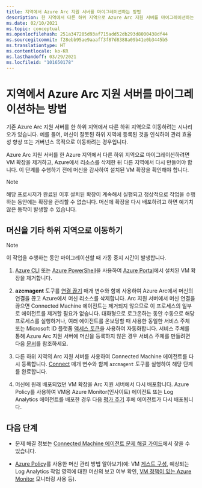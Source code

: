 ```yaml
---
title: 지역에서 Azure Arc 지원 서버를 마이그레이션하는 방법
description: 한 지역에서 다른 하위 지역으로 Azure Arc 지원 서버를 마이그레이션하는 방법 알아보기.
ms.date: 02/10/2021
ms.topic: conceptual
ms.openlocfilehash: 251a347205d93af715add52db293d8000438df44
ms.sourcegitcommit: f28ebb95ae9aaaff3f87d8388a09b41e0b3445b5
ms.translationtype: HT
ms.contentlocale: ko-KR
ms.lasthandoff: 03/29/2021
ms.locfileid: "101650178"
---
```

# <a name="how-to-migrate-azure-arc-enabled-servers-across-regions"></a>지역에서 Azure Arc 지원 서버를 마이그레이션하는 방법

기존 Azure Arc 지원 서버를 한 하위 지역에서 다른 하위 지역으로 이동하려는 시나리오가 있습니다. 예를 들어, 머신이 잘못된 하위 지역에 등록된 것을 인식하여 관리 효율성 향상 또는 거버넌스 목적으로 이동하려는 경우입니다.

Azure Arc 지원 서버를 한 Azure 지역에서 다른 하위 지역으로 마이그레이션하려면 VM 확장을 제거하고, Azure에서 리소스를 삭제한 뒤 다른 지역에서 다시 만들어야 합니다. 이 단계를 수행하기 전에 머신을 감사하여 설치된 VM 확장을 확인해야 합니다.

> [!NOTE]
> 해당 프로시저가 완료된 이후 설치된 확장이 계속해서 실행되고 정상적으로 작업을 수행하는 동안에는 확장을 관리할 수 없습니다. 머신에 확장을 다시 배포하려고 하면 예기치 않은 동작이 발생할 수 있습니다.

## <a name="move-machine-to-other-region"></a>머신을 기타 하위 지역으로 이동하기

> [!NOTE]
> 이 작업을 수행하는 동안 마이그레이션할 때 가동 중지 시간이 발생합니다.

1. [Azure CLI](manage-vm-extensions-cli.md#remove-an-installed-extension) 또는 [Azure PowerShell](manage-vm-extensions-powershell.md#remove-an-installed-extension)을 사용하여 [Azure Portal](manage-vm-extensions-portal.md#uninstall-extension)에서 설치된 VM 확장을 제거합니다.

2. **azcmagent** 도구를 [연결 끊기](manage-agent.md#disconnect) 매개 변수와 함께 사용하여 Azure Arc에서 머신의 연결을 끊고 Azure에서 머신 리소스를 삭제합니다. Arc 지원 서버에서 머신 연결을 끊으면 Connected Machine 에이전트는 제거되지 않으므로 이 프로세스의 일부로 에이전트를 제거할 필요가 없습니다. 대화형으로 로그온하는 동안 수동으로 해당 프로세스를 실행하거나, 여러 에이전트를 온보딩할 때 사용한 동일한 서비스 주체 또는 Microsoft ID 플랫폼 [액세스 토큰](../../active-directory/develop/access-tokens.md)을 사용하여 자동화합니다. 서비스 주체를 통해 Azure Arc 지원 서버에 머신을 등록하지 않은 경우 서비스 주체를 만들려면 다음 [문서](onboard-service-principal.md#create-a-service-principal-for-onboarding-at-scale)를 참조하세요.

3. 다른 하위 지역의 Arc 지원 서버를 사용하여 Connected Machine 에이전트를 다시 등록합니다. [Connect](manage-agent.md#connect) 매개 변수와 함께 `azcmagent` 도구를 실행하여 해당 단계를 완료합니다.

4. 머신에 원래 배포되었던 VM 확장을 Arc 지원 서버에서 다시 배포합니다. Azure Policy를 사용하여 VM용 Azure Monitor(인사이트) 에이전트 또는 Log Analytics 에이전트를 배포한 경우 다음 [평가 주기](../../governance/policy/how-to/get-compliance-data.md#evaluation-triggers) 후에 에이전트가 다시 배포됩니다.

## <a name="next-steps"></a>다음 단계

* 문제 해결 정보는 [Connected Machine 에이전트 문제 해결 가이드](troubleshoot-agent-onboard.md)에서 찾을 수 있습니다.

* [Azure Policy](../../governance/policy/overview.md)를 사용한 머신 관리 방법 알아보기(예: VM [게스트 구성](../../governance/policy/concepts/guest-configuration.md), 예상되는 Log Analytics 작업 영역에 대한 머신의 보고 여부 확인, [VM 정책이 있는 Azure Monitor](../../azure-monitor/vm/vminsights-enable-policy.md) 모니터링 사용 등).